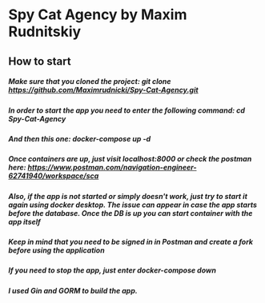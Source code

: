 # Spy Cat Agency by Maxim Rudnitskiy

## How to start

##### Make sure that you cloned the project: git clone https://github.com/Maximrudnicki/Spy-Cat-Agency.git 

##### In order to start the app you need to enter the following command: cd Spy-Cat-Agency 
##### And then this one: docker-compose up -d

##### Once containers are up, just visit localhost:8000 or check the postman here: https://www.postman.com/navigation-engineer-62741940/workspace/sca

##### Also, if the app is not started or simply doesn't work, just try to start it again using docker desktop. The issue can appear in case the app starts before the database. Once the DB is up you can start container with the app itself

##### Keep in mind that you need to be signed in in Postman and create a fork before using the application

##### If you need to stop the app, just enter docker-compose down

##### I used Gin and GORM to build the app.
